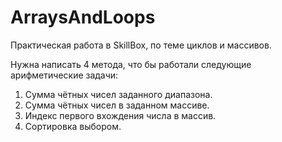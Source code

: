 # ArraysAndLoops

Практическая работа в SkillBox, по теме циклов и массивов.

Нужна написать 4 метода, что бы работали следующие арифметические задачи:

1. Сумма чётных чисел заданного диапазона.
2. Сумма чётных чисел в заданном массиве.
3. Индекс первого вхождения числа в массив.
4. Сортировка выбором.
